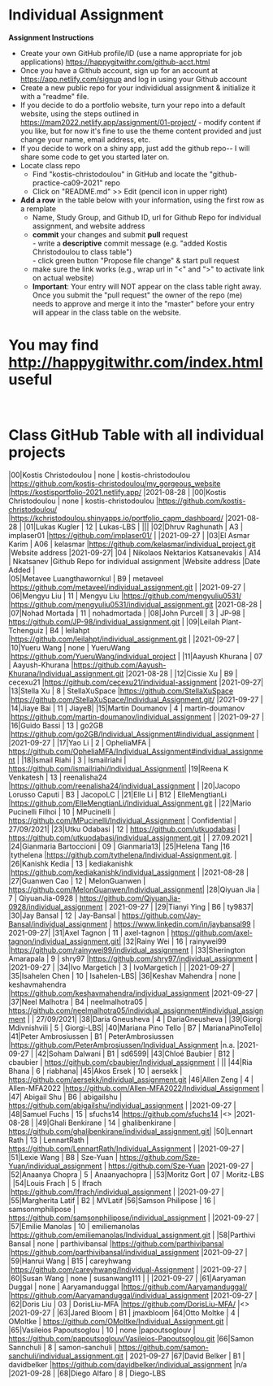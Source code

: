 # Individual Assignment

**Assignment Instructions**

- Create your own GitHub profile/ID (use a name appropriate for job applications) <https://happygitwithr.com/github-acct.html>
- Once you have a Github account, sign up for an account at <https://app.netlify.com/signup> and log in using your Github account
- Create a new public repo for your individidual assignment & initialize it with a "readme" file.
- If you decide to do a portfolio website, turn your repo into a default website, using the steps outlined in <https://mam2022.netlify.app/assignment/01-project/>
       - modify content if you like, but for now it's fine to use the theme content provided and just change your name, email address, etc.
- If you decide to work on a shiny app, just add the github repo-- I will share some code to get you started later on.
- Locate class repo
    - Find "kostis-christodoulou" in GitHub and locate the "github-practice-ca09-2021" repo
    - Click on "README.md" >> Edit (pencil icon in upper right)
- **Add a row** in the table below with your information, using the first row as a remplate
    - Name, Study Group, and Github ID, url for Github Repo for individual assignment, and  website address 
    - **commit** your changes and submit **pull** request   
            - write a **descriptive** commit message (e.g. "added Kostis Christodoulou to class table")  
            - click green button "Propose file change" & start pull request  
    - make sure the link works (e.g., wrap url in "<" and ">" to activate link on actual website)  
    - **Important**: Your entry will NOT appear on the class table right away.  Once you submit the "pull request" the owner of the repo (me) needs to approve and merge it into the "master" before your entry will appear in the class table on the website. 

# You may find <http://happygitwithr.com/index.html> useful
 
<br>

# Class GitHub Table with all individual projects

|00|Kostis Christodoulou   | none     | kostis-christodoulou |<https://github.com/kostis-christodoulou/my_gorgeous_website>   |<https://kostisportfolio-2021.netlify.app/>        |2021-08-28 |
|00|Kostis Christodoulou   | none     | kostis-christodoulou |<https://github.com/kostis-christodoulou/>   |<https://kchristodoulou.shinyapps.io/portfolio_capm_dashboard/>        |2021-08-28 |
|01|Lukas Kugler   | 12     | Lukas-LBS | |||
|02|Dhruv Raghunath   | A3     | implaser01 |<https://github.com/implaser01/>   |        |2021-09-27 |
|03|El Asmar Karim | A06 | kelasmar  |https://github.com/kelasmar/individual_project.git  |Website address              |2021-09-27|
|04 | Nikolaos Nektarios Katsanevakis | A14 | Nkatsanev            |Github Repo for individual assignment                      |Website address              |Date Added     |  
|05|Metavee Luangthawornkul   | B9     | metaveel |https://github.com/metaveel/individual_assignment.git  |      |2021-09-27 |
|06|Mengyu Liu   | 11    | Mengyu Liu |<https://github.com/mengyuliu0531/>   |<https://github.com/mengyuliu0531/individual_assignment.git>        |2021-08-28 |
|07|Nohad Mortada   | 11     | nohadmortada |
|08|John Purcell   | 3     | JP-98 | https://github.com/JP-98/individual_assignment.git |
|09|Leilah Plant-Tchenguiz   | B4     | leilahpt |<https://github.com/leilahpt/individual_assignment.git>   |        |2021-09-27 |
|10|Yueru Wang   | none     | YueruWang |<https://github.com/YueruWang/individual_project>   |
|11|Aayush Khurana   | 07   | Aayush-Khurana |https://github.com/Aayush-Khurana/Individual_assignment.git |2021-08-28 |
|12|Cissie Xu   | B9   | cecexu21 |<https://github.com/cecexu21/individual-assignment>   |2021-09-27|
|13|Stella Xu   | 8     | StellaXuSpace |<https://github.com/StellaXuSpace>   |<https://github.com/StellaXuSpace/Individual_Assignment.git/>        |2021-09-27 |
|14|Jiaye Bai   | 11     | JiayeB|
|15|Martin Doumanov   | 4     | martin-doumanov |<https://github.com/martin-doumanov/individual_assignment>   |        |2021-09-27 |
|16|Guido Bassi   | 13     | go2GB |https://github.com/go2GB/Individual_Assignment#individual_assignment   |          |2021-09-27 |
|17|Yao Li   | 2     | OpheliaMFA | <https://github.com/OpheliaMFA/Individual_Assignment#individual_assignment>   |
|18|Ismail Riahi   | 3    | Ismailriahi | https://github.com/ismailriahi/Individual_Assignment|
|19|Reena K Venkatesh   | 13     | reenalisha24 |<https://github.com/reenalisha24/individual_assignment>   |
|20|Jacopo Lorusso Caputi | B3 | JacopoLC |
|21|Elle Li   | B12     | ElleMengtianLi |<https://github.com/ElleMengtianLi/Individual_Assignment.git>   |
|22|Mario Pucinelli Filhoi   | 10     | MPucinelli | https://github.com/MPucinelli/Individual_Assignment | Confidential | 27/09/2021|
|23|Utku Odabasi   | 12     | <https://github.com/utkuodabasi> | <https://github.com/utkuodabasi/individual_assignment.git> |  | 27.09.2021 | 
|24|Gianmaria Bartoccioni  | 09     | Gianmaria13|
|25|Helena Tang    |16   |tythelena   |<https://github.com/tythelena/Individual-Assignment.git>. |
|26|Kanishk Kedia   | 13     | kediakanishk |https://github.com/kediakanishk/individual_assignment   |        |2021-08-28 |
|27|Guanwen Cao    | 12     | MelonGuanwen | https://github.com/MelonGuanwen/Individual_assignment|
|28|Qiyuan Jia   | 7     | QiyuanJia-0928 | <https://github.com/QiyuanJia-0928/individual_assignment> | 2021-09-27 |
|29|Tianyi Ying    | B6     | ty9837|
|30|Jay Bansal   | 12     | Jay-Bansal | https://github.com/Jay-Bansal/individual_assignment | https://www.linkedin.com/in/jaybansal99 | 2021-09-27|
|31|Axel Tagnon   | 11     | axel-tagnon | https://github.com/axel-tagnon/individual_assignment.git|
|32|Rainy Wei   | 16     | rainywei99 |<https://github.com/rainywei99/individual_assignment>   |
|33|Sherington Amarapala   | 9     | shry97 |<https://github.com/shry97/individual_assignment>   |       |2021-09-27 |
|34|Ivo Margetich   | 3     | IvoMargetich |   |       |2021-09-27 |
|35|Isahelen Chen   | 10     | Isahelen-LBS|
|36|Keshav Mahendra   | none     | keshavmahendra |<https://github.com/keshavmahendra/individual_assignment>        |2021-09-27 |
|37|Neel Malhotra   | B4     | neelmalhotra05 | https://github.com/neelmalhotra05/individual_assignment#individual_assignment |  | 27/09/2021|
|38|Daria Gneusheva   | 4     | DariaGneusheva |
|39|Giorgi Mdivnishvili   | 5     | Giorgi-LBS|
|40|Mariana Pino Tello   | B7     | MarianaPinoTello|
|41|Peter Ambrosiussen  | B1     | PeterAmbrosiussen |https://github.com/PeterAmbrosiussen/Individual_Assignment   |n.a.        |2021-09-27 |
|42|Soham Dalwani   | B1     | sd6599|
|43|Chloé Baubier   | B12     | cbaubier | https://github.com/cbaubier/Individual_assignment | ||
|44|Ria Bhana   | 6     | riabhana|
|45|Akos Ersek     | 10     | aersekk | https://github.com/aersekk/individual_assignment.git
|46|Allen Zeng   | 4     | Allen-MFA2022 |<https://github.com/Allen-MFA2022/Individual_Assignment>   |
|47| Abigail Shu   | B6     | abigailshu | <https://github.com/abigailshu/individual_assignment> | |2021-09-27 |
|48|Samuel Fuchs   | 15     | sfuchs14 |<https://github.com/sfuchs14>   |<>        |2021-08-28 |
|49|Ghali Benkirane   | 14     | ghalibenkirane | https://github.com/ghalibenkirane/individual_assignment.git|
|50|Lennart Rath   | 13     | LennartRath | https://github.com/LennartRath/Individual_Assignment  |     |2021-09-27 |
|51|Lexie Wang   | B8   | Sze-Yuan | <https://github.com/Sze-Yuan/individual_assignment>   | <https://github.com/Sze-Yuan>     |2021-09-27 |
|52|Anaanya Chopra  | 5    | Anaanyachopra |
|53|Moritz Gort   | 07     | Moritz-LBS |
|54|Louis Frach   | 5     | lfrach |https://github.com/lfrach/individual_assignment   |        |2021-09-27 |
|55|Margherita Latif   | B2     | MVLatif
|56|Samson Philipose   | 16     | samsonmphilipose | <https://github.com/samsonphilipose/individual_assignment>   |<none yet>        |2021-09-27 |
|57|Emilie Manolas   | 10     | emiliemanolas |https://github.com/emiliemanolas/Individual_assignment.git  | 
|58|Parthivi Bansal   | none     | parthivibansal |<https://github.com/parthivibansal>   |<https://github.com/parthivibansal/individual_assignment>        |2021-09-27 |
|59|Hanrui Wang   | B15     | careyhwang |<https://github.com/careyhwang/Individual-Assignment>   |        |2021-09-27 |
|60|Susan Wang   | none     | susanwang111 |  |     |2021-09-27 |
|61|Aaryaman Duggal   | none     | Aaryamanduggal |<https://github.com/Aaryamanduggal/>   |<https://github.com/Aaryamanduggal/individual_assignment>        |2021-09-27 |
|62|Doris Liu   | 03     | DorisLiu-MFA |<https://github.com/DorisLiu-MFA/>   |<>        |2021-09-27 |
|63|Jared Bloom   | B1     | jmaxbloom
|64|Otto Moltke    | 4      | OMoltke | https://github.com/OMoltke/Individual_Assignment.git    |
|65|Vasileios Papoutsoglou | 10 | none |papoutsoglouv | https://github.com/papoutsoglouv/Vasileios-Papoutsoglou.git
|66|Samon Sannchuli | 8 | samon-sanchuli | https://github.com/samon-sanchuli/individual_assignment.git | 2021-09-27
|67|David Belker   | B1     | davidbelker |https://github.com/davidbelker/individual_assignment   |n/a        |2021-09-28 |
|68|Diego Alfaro   | 8     | Diego-LBS
